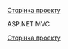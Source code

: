 [Сторінка проекту](https://github.com/Forgefill/TTP-41_IT_Course_Project)

ASP.NET MVC




[Сторінка проекту](https://github.com/Forgefill/TTP-41_IT_Course_Project)
